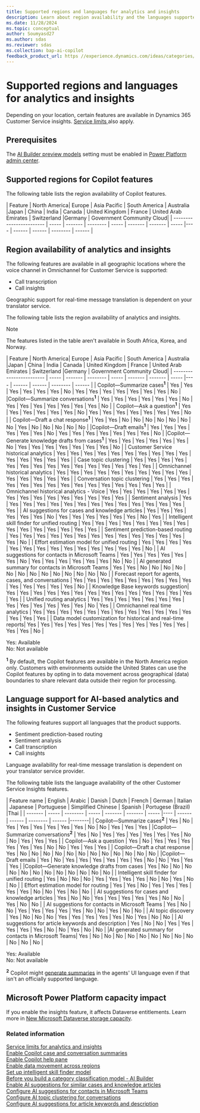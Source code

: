 ```yaml
---
title: Supported regions and languages for analytics and insights
description: Learn about region availability and the languages supported for analytics and insights.
ms.date: 11/28/2024
ms.topic: conceptual
author: Soumyasd27
ms.author: sdas
ms.reviewer: sdas
ms.collection: bap-ai-copilot
feedback_product_url: https //experience.dynamics.com/ideas/categories/list/?category=a7f4a807-de3b-eb11-a813-000d3a579c38&forum=b68e50a6-88d9-e811-a96b-000d3a1be7ad
---
```


# Supported regions and languages for analytics and insights

Depending on your location, certain features are available in Dynamics 365 Customer Service insights. [Service limits ](ana-ser-limits.md#service-limits-for-analytics-and-insights) also apply.

## Prerequisites

The [AI Builder preview models](/ai-builder/administer#enable-or-disable-ai-builder-preview-features) setting must be enabled in [Power Platform admin center](https://admin.powerplatform.microsoft.com).

## Supported regions for Copilot features

The following table lists the region availability of Copilot features.

| Feature | North America| Europe | Asia Pacific | South America | Australia |Japan | China | India | Canada | United Kingdom | France | United Arab Emirates | Switzerland |Germany | Government Community Cloud|
| ------------------------ | ----- | ------- | -------- | ----- | ------- | ------- | ----- |---- | ------ | ------ | -------- | ------ |



## Region availability of analytics and insights

The following features are available in all geographic locations where the voice channel in Omnichannel for Customer Service is supported:

- Call transcription
- Call insights

Geographic support for real-time message translation is dependent on your translator service.

The following table lists the region availability of analytics and insights.

> [!NOTE]
> The features listed in the table aren't available in South Africa, Korea, and Norway.

| Feature | North America| Europe | Asia Pacific | South America | Australia |Japan | China | India | Canada | United Kingdom | France | United Arab Emirates | Switzerland |Germany | Government Community Cloud|
| ------------------------ | ----- | ------- | -------- | ----- | ------- | ------- | ----- |---- | ------ | ------ | -------- | ------ |
| Copilot&mdash;Summarize cases<sup>**1**</sup> | Yes | Yes |	Yes |	Yes |	Yes |	Yes |	No |	Yes |	Yes |	Yes |	Yes |	Yes |	Yes |	Yes |	No |
|Copilot&mdash;Summarize conversations<sup>**1**</sup> | Yes |	Yes |	Yes |	Yes |	Yes |	Yes |	No |	Yes |	Yes |	Yes |	Yes |	Yes |	Yes |	Yes |	No |
| Copilot&mdash;Ask a question<sup>**1**</sup> | Yes | Yes | Yes | Yes | Yes | Yes | No |	Yes |	Yes |	Yes |	Yes |	Yes |	Yes |	Yes |	No |
| Copilot&mdash;Draft a chat response<sup>**1**</sup> |	Yes |	Yes |	No | No |	No | No |	No | No |	No |	Yes |	No | No |	No | No |	No |
|Copilot&mdash;Draft emails<sup>**1**</sup> |	Yes |	Yes	| Yes |	Yes |	Yes |	Yes |	No |	Yes |	Yes |	Yes |	Yes |	Yes |	Yes |	Yes |	No |
|Copilot&mdash;Generate knowledge drafts from cases<sup>**1**</sup> |	Yes |	Yes	| Yes |	Yes |	Yes |	Yes |	No |	Yes |	Yes |	Yes |	Yes |	Yes |	Yes |	Yes |	No |
| Customer Service historical analytics | Yes | Yes | Yes | Yes | Yes | Yes | Yes | Yes | Yes | Yes | Yes | Yes | Yes | Yes | Yes |
| Case topic clustering | Yes | Yes | Yes | Yes | Yes | Yes | Yes | Yes | Yes | Yes | Yes | Yes | Yes | Yes | Yes |
| Omnichannel historical analytics | Yes | Yes | Yes | Yes | Yes | Yes | Yes | Yes | Yes | Yes | Yes | Yes | Yes | Yes | Yes |
| Conversation topic clustering | Yes | Yes | Yes | Yes | Yes | Yes | Yes | Yes | Yes | Yes | Yes | Yes | Yes | Yes | Yes |
| Omnichannel historical analytics - Voice | Yes | Yes | Yes | Yes | Yes | Yes | Yes | Yes | Yes | Yes | Yes | Yes | Yes | Yes | Yes |
| Sentiment analysis | Yes | Yes | Yes | Yes | Yes | Yes | Yes | Yes | Yes | Yes | Yes | Yes | Yes | Yes | Yes |
| AI suggestions for cases and knowledge articles | Yes | Yes | Yes | Yes | Yes | Yes | No | Yes | Yes | Yes | Yes | Yes | Yes | No | Yes |
| Intelligent skill finder for unified routing | Yes | Yes | Yes | Yes | Yes | Yes | Yes | Yes | Yes | Yes | Yes | Yes | Yes | Yes | Yes |
| Sentiment prediction-based routing | Yes | Yes | Yes | Yes | Yes | Yes | Yes | Yes | Yes | Yes | Yes | Yes | Yes | Yes | No |
| Effort estimation model for unified routing | Yes | Yes | Yes | Yes | Yes | Yes | Yes | Yes | Yes | Yes | Yes | Yes | Yes | Yes | No |
| AI suggestions for contacts in Microsoft Teams | Yes | Yes | Yes | Yes | Yes | Yes | No | Yes | Yes | Yes | Yes | Yes | Yes | No | No |
| AI generated summary for contacts in Microsoft Teams | Yes | Yes | No | No | No | No | No | No | No | No | No | No | No | No | No |
| Forecast report for agents, cases, and conversations | Yes | Yes | Yes | Yes | Yes | Yes | Yes | Yes | Yes | Yes | Yes | Yes | Yes | Yes | No |
| Knowledge Base keywords suggestion| Yes | Yes | Yes | Yes | Yes | Yes | Yes | Yes | Yes | Yes | Yes | Yes | Yes | Yes | Yes |
| Unified routing analytics | Yes | Yes | Yes | Yes | Yes | Yes | Yes | Yes | Yes | Yes | Yes | Yes | Yes | No | Yes |
| Omnichannel real time analytics | Yes | Yes | Yes | Yes | Yes | Yes | Yes | Yes | Yes | Yes | Yes | Yes | Yes | Yes | Yes |
| Data model customization for historical and real-time reports| Yes | Yes | Yes | Yes | Yes | Yes | Yes | Yes | Yes | Yes | Yes | Yes | Yes | Yes | No |

Yes: Available  
No: Not available

<sup>**1**</sup> By default, the Copilot features are available in the North America region only. Customers with environments outside the United States can use the Copilot features by opting in to data movement across geographical (data) boundaries to share relevant data outside their region for processing.

## Language support for AI-based analytics and insights in Customer Service

The following features support all languages that the product supports.

- Sentiment prediction-based routing
- Sentiment analysis
- Call transcription
- Call insights

Language availability for real-time message translation is dependent on your translator service provider.

The following table lists the language availability of the other Customer Service Insights features.

| Feature name | English | Arabic |  Danish | Dutch | French | German | Italian | Japanese | Portuguese | Simplified Chinese | Spanish | Portugese (Brazil) |Thai |
| ------- | ----- | -------- | ----- | ------- | ------- | ----- |---- | ------ | ------ | -------- | ------ |--------|
| Copilot&mdash;Summarize cases<sup>**2**</sup>  | Yes | No | Yes | Yes | Yes | Yes | Yes | Yes | No | No | Yes | Yes | Yes |
|Copilot&mdash;Summarize conversations<sup>**2**</sup>  | Yes | No | Yes | Yes | Yes | Yes | Yes | Yes | No | No | Yes | Yes | Yes |
| Copilot&mdash;Ask a question | Yes | No | Yes | Yes | Yes | Yes | Yes | Yes | No | No | Yes | Yes | Yes |
| Copilot&mdash;Draft a chat response | Yes | No | No | No | No | No | No | No | No | No | No | No | No |
|Copilot&mdash;Draft emails | Yes | No | Yes | Yes | Yes | Yes | Yes | Yes | No | No | Yes | Yes | Yes |
|Copilot&mdash;Generate knowledge drafts from cases | Yes | No | No | No | No | No | No | No | No | No | No | No | No |
| Intelligent skill finder for unified routing | Yes | No | No | No | Yes | Yes | Yes | Yes | No | No | Yes | No | No |
| Effort estimation model for routing | Yes | Yes | No | Yes | Yes | Yes | Yes | Yes | No | No | Yes | No | No |
| AI suggestions for cases and knowledge articles | Yes | No | No | Yes | Yes | Yes | Yes | Yes | No | No | Yes | No | No |
| AI suggestions for contacts in Microsoft Teams | Yes | No | No | Yes | Yes | Yes | Yes | Yes | No | No | Yes | No | No |
| AI topic discovery | Yes | No | No | No | Yes | Yes | Yes | Yes | Yes | No | Yes |  No | No |
| AI suggestions for article keywords and description | Yes | No | No | Yes | Yes | Yes | Yes | Yes | No | No | Yes |  No | No |
|AI generated summary for contacts in Microsoft Teams| Yes | No | No | No | No | No | No | No | No | No | No | No | No |

Yes: Available  
No: Not available

<sup>**2**</sup> Copilot might [generate summaries](../use/copilot-language-support.md) in the agents' UI language even if that isn't an officially supported language.


## Microsoft Power Platform capacity impact

If you enable the insights feature, it affects Dataverse entitlements. Learn more in [New Microsoft Dataverse storage capacity](/power-platform/admin/capacity-storage).


### Related information

[Service limits for analytics and insights](ana-ser-limits.md#service-limits-for-analytics-and-insights)  
[Enable Copilot case and conversation summaries](copilot-enable-summary.md)  
[Enable Copilot help pane](copilot-enable-help-pane.md)  
[Enable data movement across regions](/power-platform/admin/geographical-availability-copilot)  
[Set up intelligent skill finder model](set-up-isf-model.md#set-up-intelligent-skill-finder-model)  
[Before you build a category classification model - AI Builder](/ai-builder/before-you-build-text-classification-model)  
[Enable AI suggestions for similar cases and knowledge articles](csw-enable-ai-suggested-cases-knowledge-articles.md)  
[Configure AI suggestions for contacts in Microsoft Teams](configure-teams-collaboration.md)  
[Configure AI topic clustering for conversations](ai-topic-clustering-conversations.md)  
[Configure AI suggestions for article keywords and description](configure-ai-suggested-article-keywords-description.md)  
